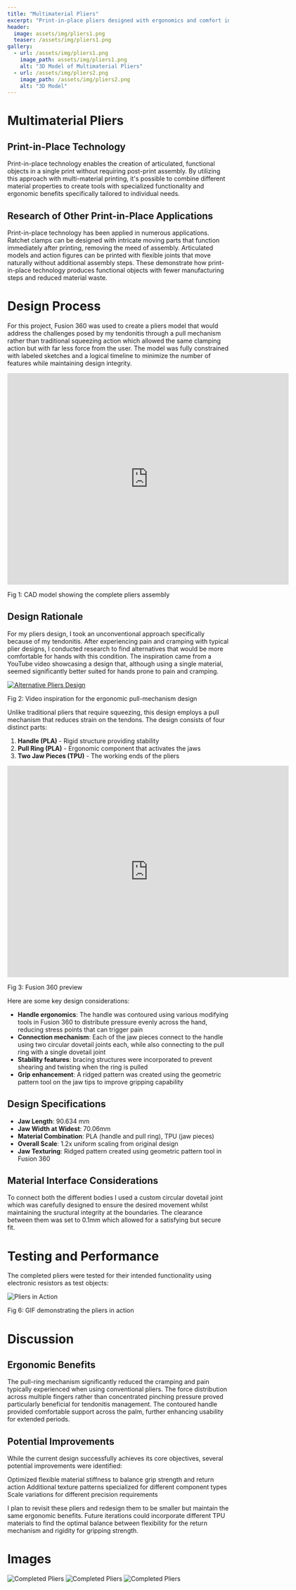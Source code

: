 ```yaml
---
title: "Multimaterial Pliers"
excerpt: "Print-in-place pliers designed with ergonomics and comfort in mind"
header:
  image: assets/img/pliers1.png
  teaser: /assets/img/pliers1.png
gallery:
  - url: /assets/img/pliers1.png
    image_path: assets/img/pliers1.png
    alt: "3D Model of Multimaterial Pliers"
  - url: /assets/img/pliers2.png
    image_path: /assets/img/pliers2.png
    alt: "3D Model"
---
```

# Multimaterial Pliers

## Print-in-Place Technology
Print-in-place technology enables the creation of articulated, functional objects in a single print without requiring post-print assembly. By utilizing this approach with multi-material printing, it's possible to combine different material properties to create tools with specialized functionality and ergonomic benefits specifically tailored to individual needs.

## Research of Other Print-in-Place Applications
Print-in-place technology has been applied in numerous applications. Ratchet clamps can be designed with intricate moving parts that function immediately after printing, removing the meed of assembly. Articulated models and action figures can be printed with flexible joints that move naturally without additional assembly steps. These demonstrate how print-in-place technology produces functional objects with fewer manufacturing steps and reduced material waste. 

# Design Process
For this project, Fusion 360 was used to create a pliers model that would address the challenges posed by my tendonitis through a pull mechanism rather than traditional squeezing action which allowed the same clamping action but with far less force from the user. The model was fully constrained with labeled sketches and a logical timeline to minimize the number of features while maintaining design integrity.

<iframe src="https://vanderbilt643.autodesk360.com/shares/public/SH286ddQT78850c0d8a409a8fe8f3b5e14d8?mode=embed" width="640" height="480" allowfullscreen="true" webkitallowfullscreen="true" mozallowfullscreen="true"  frameborder="0"></iframe>

Fig 1: CAD model showing the complete pliers assembly

## Design Rationale
For my pliers design, I took an unconventional approach specifically because of my tendonitis. After experiencing pain and cramping with typical plier designs, I conducted research to find alternatives that would be more comfortable for hands with this condition. The inspiration came from a YouTube video showcasing a design that, although using a single material, seemed significantly better suited for hands prone to pain and cramping.

[![Alternative Pliers Design](https://img.youtube.com/vi/3r-B4frVzqA/0.jpg)](https://youtube.com/shorts/3r-B4frVzqA?si=3yXAHlzCxmxHVNx7)

Fig 2: Video inspiration for the ergonomic pull-mechanism design

Unlike traditional pliers that require squeezing, this design employs a pull mechanism that reduces strain on the tendons. The design consists of four distinct parts:

1. **Handle (PLA)** - Rigid structure providing stability
2. **Pull Ring (PLA)** - Ergonomic component that activates the jaws
3. **Two Jaw Pieces (TPU)** - The working ends of the pliers

<iframe src="https://vanderbilt643.autodesk360.com/shares/public/SH286ddQT78850c0d8a409a8fe8f3b5e14d8?mode=embed" width="640" height="480" allowfullscreen="true" webkitallowfullscreen="true" mozallowfullscreen="true"  frameborder="0"></iframe>

Fig 3: Fusion 360 preview

Here are some key design considerations:

- **Handle ergonomics**: The handle was contoured using various modifying tools in Fusion 360 to distribute pressure evenly across the hand, reducing stress points that can trigger pain
- **Connection mechanism**: Each of the jaw pieces connect to the handle using two circular dovetail joints each, while also connecting to the pull ring with a single dovetail joint
- **Stability features**: bracing structures were incorporated to prevent shearing and twisting when the ring is pulled
- **Grip enhancement**: A ridged pattern was created using the geometric pattern tool on the jaw tips to improve gripping capability

## Design Specifications
- **Jaw Length**: 90.634 mm
- **Jaw Width at Widest**: 70.06mm
- **Material Combination**: PLA (handle and pull ring), TPU (jaw pieces)
- **Overall Scale**: 1.2x uniform scaling from original design
- **Jaw Texturing**: Ridged pattern created using geometric pattern tool in Fusion 360

## Material Interface Considerations
To connect both the different bodies I used a custom circular dovetail joint which was carefully designed to ensure the desired movement whilst maintaining the sructural integrity at the boundaries. The clearance between them was set to 0.1mm which allowed for a satisfying but secure fit.

# Testing and Performance
The completed pliers were tested for their intended functionality using electronic resistors as test objects:

![Pliers in Action](/assets/img/pliers-operation.gif)

Fig 6: GIF demonstrating the pliers in action

# Discussion
## Ergonomic Benefits
The pull-ring mechanism significantly reduced the cramping and pain typically experienced when using conventional pliers. The force distribution across multiple fingers rather than concentrated pinching pressure proved particularly beneficial for tendonitis management. The contoured handle provided comfortable support across the palm, further enhancing usability for extended periods.

## Potential Improvements
While the current design successfully achieves its core objectives, several potential improvements were identified:

Optimized flexible material stiffness to balance grip strength and return action
Additional texture patterns specialized for different component types
Scale variations for different precision requirements

I plan to revisit these pliers and redesign them to be smaller but maintain the same ergonomic benefits. Future iterations could incorporate different TPU materials to find the optimal balance between flexibility for the return mechanism and rigidity for gripping strength.

# Images
![Completed Pliers](/assets/img/pliers1.png)
![Completed Pliers](/assets/img/pliers2.png)
![Completed Pliers](/assets/img/pliers3.png)